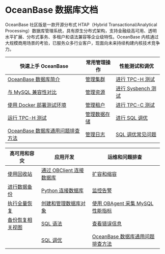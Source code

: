 # OceanBase 数据库文档


OceanBase 社区版是一款开源分布式 HTAP（Hybrid Transactional/Analytical Processing）数据库管理系统，具有原生分布式架构，支持金融级高可用、透明水平扩展、分布式事务、多租户和语法兼容等企业级特性。OceanBase 内核通过大规模商用场景的考验，已服务众多行业客户，现面向未来持续构建内核技术竞争力。



|             快速上手 OceanBase     |                      常用管理操作                      | 性能测试和调优   |
|----------------------------|-------------------------------------|-------------------------------------|
| [OceanBase 数据库简介](1.oceanbase-database/1.what-is-oceanbase-database.md)                         | [管理集群](6.administrator-guide/2.basic-database-management/1.manage-clusters/1.create-a-cluster.md)                                                |[进行 TPC-H 测试](3.performance-whitepaper/1.run-the-tpc-h-benchmark-on-oceanbase-database.md) |
| [与 MySQL 兼容性对比](1.oceanbase-database/2.compatibility-with-mysql.md)                             | [管理资源](6.administrator-guide/2.basic-database-management/3.manage-resources/1.overview-of-resource-management.md)                                |[进行 Sysbench 测试](3.performance-whitepaper/3.use-sysbench-to-test-the-performance-of-oceanbase-database.md)  |
| [使用 Docker 部署测试环境](2.quick-start/2.use-docker-to-deploy-oceanbase-database.md)                 | [管理租户](6.administrator-guide/2.basic-database-management/4.manage-tenants/1.overview-of-tenant-management.md)                                    |[进行 TPC-C 测试](3.performance-whitepaper/5.run-the-tpc-c-benchmark-on-oceanbase-database.md)  |
| [运行 TPC-H 测试](3.performance-whitepaper/1.run-the-tpc-h-benchmark-on-oceanbase-database.md)        |[管理数据存储](6.administrator-guide/2.basic-database-management/5.manage-data-storage/1.minor-compaction-management/1.overview-of-minor-compaction-management.md)      |[进行 SQL 调优](11.sql-tuning-guide/4.sql-tuning/1.overview-of-sql-tuning.md)     |
| [OceanBase 数据库通用问题排查方法](2.quick-start/5.troubleshoot-general-oceanbase-database-issues.md)   |[管理日志](6.administrator-guide/2.basic-database-management/8.manage-logs/1.overview-of-logs.md)                                                     |[SQL 调优常见问题](11.sql-tuning-guide/6.faq-about-sql-tuning.md)     |



|             高可用和容灾     |                      应用开发                      | 运维和问题排查   |
|----------------------------|-------------------------------------|-------------------------------------|
| [使用回收站](6.administrator-guide/7.high-data-availability/1.administrator-guide-flashback/1.objects-supported-by-the-recycle-bin.md)       | [通过 OBClient 连接数据库](7.developer-guide/2.connect-to-oceanbase-database/2.connect-to-an-oceanbase-database-tenant-through-obclient.md)      |[扩容和缩容](6.administrator-guide/2.basic-database-management/9.scale-out-and-scale-in/1.overview-of-scale-out-and-scale-in.md) |
| [进行数据备份](6.administrator-guide/7.high-data-availability/2.backup-and-recovery-management/3.cluster-level-data-backup/3.initiate-data-backup.md)                         | [Python 连接数据库](7.developer-guide/2.connect-to-oceanbase-database/6.connect-to-oceanbase-through-python-driver.md)                           |[监控告警](6.administrator-guide/8.administrator-guide-monitoring-and-alerts/1.use-ocp-to-monitor-databases/1.overview-of-monitoring-and-alerts.md)  |
| [执行全量恢复](6.administrator-guide/7.high-data-availability/2.backup-and-recovery-management/4.data-recovery/2.perform-full-recovery.md)                      | [创建和管理数据库对象](7.developer-guide/4.create-and-manage-database-objects/1.about-ddl-statements.md)                                           |[使用 OBAgent 采集 MySQL 性能指标](9.supporting-tools/2.ob-agent/6.use-obagent-to-collect-mysql-performance-metrics.md)  |
| [备份恢复相关视图](6.administrator-guide/7.high-data-availability/2.backup-and-recovery-management/6.backup-and-recovery-related-views.md)                               |[SQL 语法](10.sql-reference/5.sql-statements/1.general-syntax.md)                                                                                |[查看错误信息](12.reference-guide/4.error-codes/1.overview-of-error-messages.md)     |
|    |[SQL 调优](11.sql-tuning-guide/1.execution-process-of-sql-queries.md)                                                                             |[OceanBase 数据库通用问题排查方法](2.quick-start/5.troubleshoot-general-oceanbase-database-issues.md)     |
